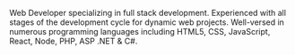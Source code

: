 Web Developer specializing in full stack development. Experienced with all stages of the development cycle for dynamic web projects.
Well-versed in numerous programming languages including HTML5, CSS, JavaScript, React, Node, PHP, ASP .NET & C#.
